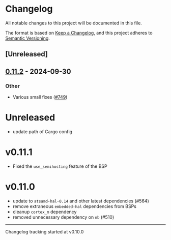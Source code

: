 # Changelog

All notable changes to this project will be documented in this file.

The format is based on [Keep a Changelog](https://keepachangelog.com/en/1.0.0/),
and this project adheres to [Semantic Versioning](https://semver.org/spec/v2.0.0.html).

## [Unreleased]

## [0.11.2](https://github.com/jbeaurivage/atsamd-release-test/compare/gemma_m0-0.11.1...gemma_m0-0.11.2) - 2024-09-30

### Other

- Various small fixes ([#749](https://github.com/jbeaurivage/atsamd-release-test/pull/749))
# Unreleased

- update path of Cargo config

# v0.11.1

- Fixed the `use_semihosting` feature of the BSP

# v0.11.0

- update to `atsamd-hal-0.14` and other latest dependencies (#564)
- remove extraneous `embedded-hal` dependencies from BSPs
- cleanup `cortex_m` dependency
- removed unnecessary dependency on `nb` (#510)

---

Changelog tracking started at v0.10.0
